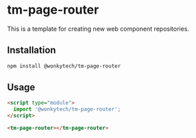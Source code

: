 # tm-page-router

This is a template for creating new web component repositories.

## Installation
```bash
npm install @wonkytech/tm-page-router
```

## Usage
```html
<script type="module">
  import '@wonkytech/tm-page-router';
</script>

<tm-page-router></tm-page-router>
```